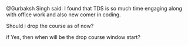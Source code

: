 @Gurbaksh Singh said: I found that TDS is so much time engaging along with office work and also new comer in coding.  

Should i drop the course as of now?  

if Yes, then when will be the drop course window start?

